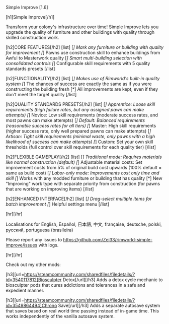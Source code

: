 Simple Improve [1.6]

[h1]Simple Improve[/h1]

Transform your colony's infrastructure over time! Simple Improve lets you upgrade the quality of furniture and other buildings with quality through skilled construction work.

[h2]CORE FEATURES[/h2]
[list]
[*] Mark any furniture or building with quality for improvement
[*] Pawns use construction skill to enhance buildings from Awful to Masterwork quality
[*] Smart multi-building selection with consolidated controls
[*] Configurable skill requirements with 5 quality standards presets
[/list]

[h2]FUNCTIONALITY[/h2]
[list]
[*] Makes use of Rimworld's built-in quality system
[*] The chances of success are exactly the same as if you were constructing the building fresh
[*] All improvements are kept, even if they don't meet the target quality
[/list]

[h2]QUALITY STANDARDS PRESETS[/h2]
[list]
[*] Apprentice: Loose skill requirements (high failure rates, but any assigned pawn can make attempts)
[*] Novice: Low skill requirements (moderate success rates, and most pawns can make attempts)
[*] Default: Balanced requirements (reasonable success rates for all tiers)
[*] Master: High skill requirements (higher success rate, only well prepared pawns can make attempts)
[*] Artisan: Tight skill requirements (minimal waste, only pawns with a high likelihood of success can make attempts)
[*] Custom: Set your own skill thresholds (full control over skill requirements for each quality tier)
[/list]

[h2]FLEXIBLE GAMEPLAY[/h2]
[list]
[*] Traditional mode: Requires materials like normal construction (default)
[*] Adjustable material costs: Set improvement costs from 5% of original build cost upwards (100% default = same as build cost)
[*] Labor-only mode: Improvements cost only time and skill
[*] Works with any modded furniture or building that has quality
[*] New "Improving" work type with separate priority from construction (for pawns that are working on improving items)
[/list]

[h2]ENHANCED INTERFACE[/h2]
[list]
[*] Drag-select multiple items for batch improvement
[*] Helpful settings menu
[/list]

[hr][/hr] 

Localisations for English, Español, 日本語, 中文, française, deutsche, polski, русский, portuguesa (brasileira)

Please report any issues to https://github.com/Zei33/rimworld-simple-improve/issues with logs.

[hr][/hr] 

Check out my other mods:

[h3][url=https://steamcommunity.com/sharedfiles/filedetails/?id=3540117812]Biosculpter Detox[/url][/h3]
Adds a detox cycle mechanic to biosculpter pods that cures addictions and tolerances in a safe and expedient manner.

[h3][url=https://steamcommunity.com/sharedfiles/filedetails/?id=3549864494]Chrono Save[/url][/h3]
Adds a separate autosave system that saves based on real world time passing instead of in-game time. This works independently of the vanilla autosave system.